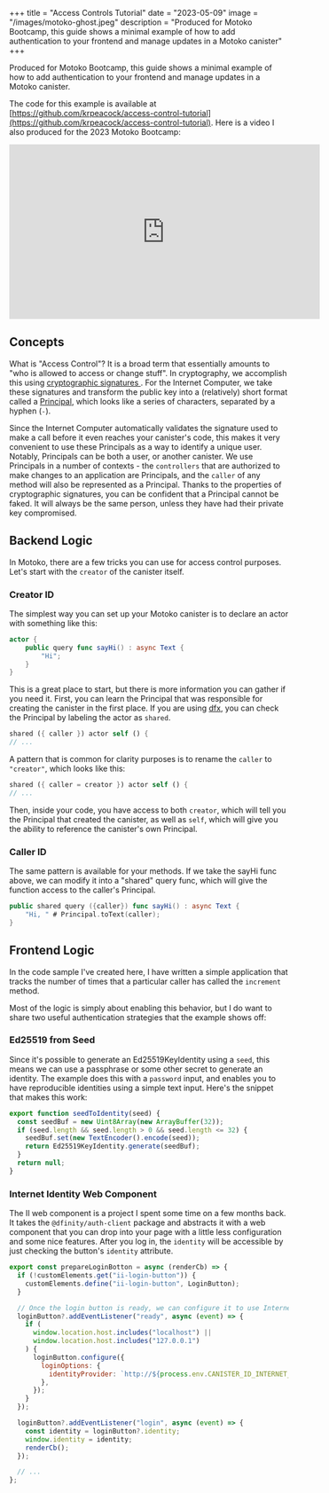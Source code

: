 +++
title = "Access Controls Tutorial"
date = "2023-05-09"
image = "/images/motoko-ghost.jpeg"
description = "Produced for Motoko Bootcamp, this guide shows a minimal example of how to add authentication to your frontend and manage updates in a Motoko canister"
+++

Produced for Motoko Bootcamp, this guide shows a minimal example of how to add authentication to your frontend and manage updates in a Motoko canister.

The code for this example is available at [https://github.com/krpeacock/access-control-tutorial](https://github.com/krpeacock/access-control-tutorial). Here is a video I also produced for the 2023 Motoko Bootcamp:

<iframe
  width="560"
  height="315"
  src="https://www.youtube-nocookie.com/embed/5m3Wn8tX9RM"
  title="YouTube video player"
  frameborder="0"
  allow="accelerometer; autoplay; clipboard-write; encrypted-media; gyroscope; picture-in-picture; web-share"
  allowfullscreen
></iframe>

## Concepts

What is "Access Control"? It is a broad term that essentially amounts to "who is allowed to access or change stuff". In cryptography, we accomplish this using [cryptographic signatures
](https://en.wikipedia.org/wiki/Digital_signature). For the Internet Computer, we take these signatures and transform the public key into a (relatively) short format called a [Principal](https://internetcomputer.org/docs/current/references/ic-interface-spec/#principal), which looks like a series of characters, separated by a hyphen (`-`).

Since the Internet Computer automatically validates the signature used to make a call before it even reaches your canister's code, this makes it very convenient to use these Principals as a way to identify a unique user. Notably, Principals can be both a user, or another canister. We use Principals in a number of contexts - the `controllers` that are authorized to make changes to an application are Principals, and the `caller` of any method will also be represented as a Principal. Thanks to the properties of cryptographic signatures, you can be confident that a Principal cannot be faked. It will always be the same person, unless they have had their private key compromised.

## Backend Logic

In Motoko, there are a few tricks you can use for access control purposes. Let's start with the `creator` of the canister itself.

### Creator ID

The simplest way you can set up your Motoko canister is to declare an actor with something like this:

```swift
actor {
    public query func sayHi() : async Text {
        "Hi";
    }
}
```

This is a great place to start, but there is more information you can gather if you need it. First, you can learn the Principal that was responsible for creating the canister in the first place. If you are using [dfx](https://internetcomputer.org/docs/current/references/cli-reference/dfx-parent/), you can check the Principal by labeling the actor as `shared`.

```rust
shared ({ caller }) actor self () {
// ...
```

A pattern that is common for clarity purposes is to rename the `caller` to `"creator"`, which looks like this:

```rust
shared ({ caller = creator }) actor self () {
// ...
```

Then, inside your code, you have access to both `creator`, which will tell you the Principal that created the canister, as well as `self`, which will give you the ability to reference the canister's own Principal.

### Caller ID

The same pattern is available for your methods. If we take the sayHi func above, we can modify it into a "shared" query func, which will give the function access to the caller's Principal.

```swift
public shared query ({caller}) func sayHi() : async Text {
    "Hi, " # Principal.toText(caller);
}
```

## Frontend Logic

In the code sample I've created here, I have written a simple application that tracks the number of times that a particular caller has called the `increment` method.

Most of the logic is simply about enabling this behavior, but I do want to share two useful authentication strategies that the example shows off:

### Ed25519 from Seed

Since it's possible to generate an Ed25519KeyIdentity using a `seed`, this means we can use a passphrase or some other secret to generate an identity. The example does this with a `password` input, and enables you to have reproducible identities using a simple text input. Here's the snippet that makes this work:

```js
export function seedToIdentity(seed) {
  const seedBuf = new Uint8Array(new ArrayBuffer(32));
  if (seed.length && seed.length > 0 && seed.length <= 32) {
    seedBuf.set(new TextEncoder().encode(seed));
    return Ed25519KeyIdentity.generate(seedBuf);
  }
  return null;
}
```

### Internet Identity Web Component

The II web component is a project I spent some time on a few months back. It takes the `@dfinity/auth-client` package and abstracts it with a web component that you can drop into your page with a little less configuration and some nice features. After you log in, the `identity` will be accessible by just checking the button's `identity` attribute.

```js
export const prepareLoginBotton = async (renderCb) => {
  if (!customElements.get("ii-login-button")) {
    customElements.define("ii-login-button", LoginButton);
  }

  // Once the login button is ready, we can configure it to use Internet Identity
  loginButton?.addEventListener("ready", async (event) => {
    if (
      window.location.host.includes("localhost") ||
      window.location.host.includes("127.0.0.1")
    ) {
      loginButton.configure({
        loginOptions: {
          identityProvider: `http://${process.env.CANISTER_ID_INTERNET_IDENTITY}.localhost:4943`,
        },
      });
    }
  });

  loginButton?.addEventListener("login", async (event) => {
    const identity = loginButton?.identity;
    window.identity = identity;
    renderCb();
  });

  // ...
};
```

